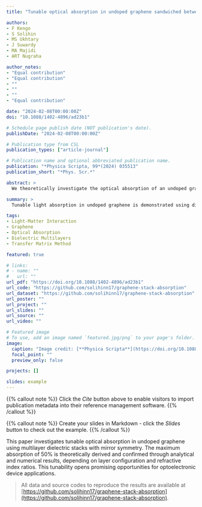 ```yaml
---
title: "Tunable optical absorption in undoped graphene sandwiched between multilayer dielectric stacks with mirror symmetry"

authors:
- F Kengo
- S Solihin
- MS Ukhtary
- J Suwardy
- MA Majidi
- ART Nugraha

author_notes:
- "Equal contribution"
- "Equal contribution"
- ""
- ""
- ""
- "Equal contribution"

date: "2024-02-08T00:00:00Z"
doi: "10.1088/1402-4896/ad23b1"

# Schedule page publish date (NOT publication's date).
publishDate: "2024-02-08T00:00:00Z"

# Publication type from CSL
publication_types: ["article-journal"]

# Publication name and optional abbreviated publication name.
publication: "*Physica Scripta, 99*(2024) 035513"
publication_short: "*Phys. Scr.*"

abstract: >
  We theoretically investigate the optical absorption of an undoped graphene monolayer embedded in a one-dimensional multilayer dielectric stack with mirror symmetry. Using the transfer matrix method, we derive analytical and numerical solutions for the optical absorption as a function of the stack's structural parameters. We find that in an ABC structure with even repetition number, graphene absorbs 2.3% of light—identical to the value for free-standing graphene. However, in an ABC structure with odd repetition or an ABCD structure (regardless of repetition number), the optical absorption can reach up to 50%, which is the theoretical maximum for undoped monolayers in symmetric stacks. These results enable tunable light absorption between 0–50% and offer design flexibility for optoelectronic applications.

summary: >
  Tunable light absorption in undoped graphene is demonstrated using dielectric multilayer stacks, reaching up to 50% depending on the stack configuration and refractive indices.

tags:
- Light-Matter Interaction
- Graphene
- Optical Absorption
- Dielectric Multilayers
- Transfer Matrix Method

featured: true

# links:
# - name: ""
#   url: ""
url_pdf: "https://doi.org/10.1088/1402-4896/ad23b1"
url_code: "https://github.com/solihinn17/graphene-stack-absorption"
url_dataset: "https://github.com/solihinn17/graphene-stack-absorption"
url_poster: ""
url_project: ""
url_slides: ""
url_source: ""
url_video: ""

# Featured image
# To use, add an image named `featured.jpg/png` to your page's folder. 
image:
  caption: "Image credit: [**Physica Scripta**](https://doi.org/10.1088/1402-4896/ad23b1)"
  focal_point: ""
  preview_only: false

projects: []

slides: example
---
```


{{% callout note %}}
Click the *Cite* button above to enable visitors to import publication metadata into their reference management software.
{{% /callout %}}

{{% callout note %}}
Create your slides in Markdown - click the *Slides* button to check out the example.
{{% /callout %}}

This paper investigates tunable optical absorption in undoped graphene using multilayer dielectric stacks with mirror symmetry. The maximum absorption of 50% is theoretically derived and confirmed through analytical and numerical results, depending on layer configuration and refractive index ratios. This tunability opens promising opportunities for optoelectronic device applications.

> All data and source codes to reproduce the results are available at [https://github.com/solihinn17/graphene-stack-absorption](https://github.com/solihinn17/graphene-stack-absorption).